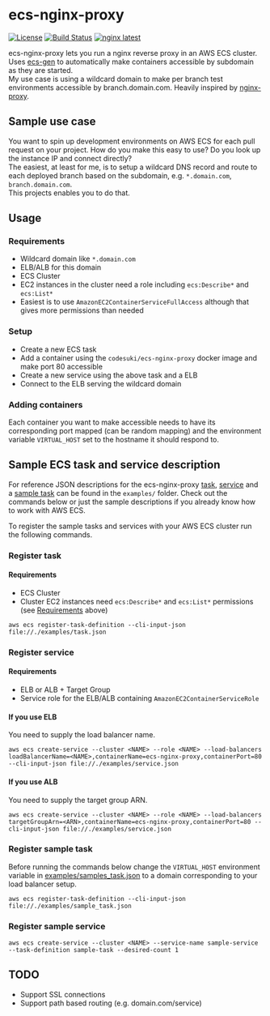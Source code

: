 # ecs-nginx-proxy
[![License](http://img.shields.io/badge/license-MIT-red.svg?style=flat)](./LICENSE)
[![Build Status](http://img.shields.io/travis/codesuki/ecs-nginx-proxy.svg?style=flat)](https://travis-ci.org/codesuki/ecs-nginx-proxy)
[![nginx latest](https://img.shields.io/badge/nginx-latest-brightgreen.svg?style=flat)](https://hub.docker.com/_/nginx/)

ecs-nginx-proxy lets you run a nginx reverse proxy in an AWS ECS cluster. <br/>
Uses [ecs-gen](https://github.com/codesuki/ecs-gen) to automatically make containers accessible by subdomain as they are started. <br/>
My use case is using a wildcard domain to make per branch test environments accessible by branch.domain.com. Heavily inspired by [nginx-proxy](https://github.com/jwilder/nginx-proxy).

## Sample use case
You want to spin up development environments on AWS ECS for each pull request on your project.
How do you make this easy to use? Do you look up the instance IP and connect directly? <br/>
The easiest, at least for me, is to setup a wildcard DNS record and route to each deployed branch based on the subdomain, e.g. `*.domain.com`, `branch.domain.com`. <br/>
This projects enables you to do that.

## Usage
### Requirements
* Wildcard domain like `*.domain.com`
* ELB/ALB for this domain
* ECS Cluster
* EC2 instances in the cluster need a role including `ecs:Describe*` and `ecs:List*`
 * Easiest is to use `AmazonEC2ContainerServiceFullAccess` although that gives more permissions than needed

### Setup
* Create a new ECS task
 * Add a container using the `codesuki/ecs-nginx-proxy` docker image and make port 80 accessible
* Create a new service using the above task and a ELB
 * Connect to the ELB serving the wildcard domain

### Adding containers
Each container you want to make accessible needs to have its corresponding port mapped (can be random mapping) and the environment variable `VIRTUAL_HOST` set to the hostname it should respond to.

## Sample ECS task and service description
For reference JSON descriptions for the ecs-nginx-proxy [task](./examples/task.json), [service](./examples/service.json) and a [sample task](./examples/sample_task.json) can be found in the `examples/` folder.
Check out the commands below or just the sample descriptions if you already know how to work with AWS ECS.

To register the sample tasks and services with your AWS ECS cluster run the following commands.
### Register task
#### Requirements
* ECS Cluster
* Cluster EC2 instances need `ecs:Describe*` and `ecs:List*` permissions (see [Requirements](#usage) above)
```
aws ecs register-task-definition --cli-input-json file://./examples/task.json
```

### Register service
#### Requirements
* ELB or ALB + Target Group
* Service role for the ELB/ALB containing `AmazonEC2ContainerServiceRole`

#### If you use ELB
You need to supply the load balancer name.
```
aws ecs create-service --cluster <NAME> --role <NAME> --load-balancers loadBalancerName=<NAME>,containerName=ecs-nginx-proxy,containerPort=80 --cli-input-json file://./examples/service.json
```

#### If you use ALB
You need to supply the target group ARN.
```
aws ecs create-service --cluster <NAME> --role <NAME> --load-balancers targetGroupArn=<ARN>,containerName=ecs-nginx-proxy,containerPort=80 --cli-input-json file://./examples/service.json
```

### Register sample task
Before running the commands below change the `VIRTUAL_HOST` environment variable in [examples/samples_task.json](./examples/sample_task.json) to a domain corresponding to your load balancer setup.

```
aws ecs register-task-definition --cli-input-json file://./examples/sample_task.json
```

### Register sample service
```
aws ecs create-service --cluster <NAME> --service-name sample-service --task-definition sample-task --desired-count 1
```

## TODO
* Support SSL connections
* Support path based routing (e.g. domain.com/service)
